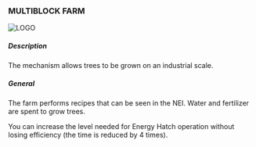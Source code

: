 ### MULTIBLOCK FARM

![LOGO](https://cdn.discordapp.com/attachments/916393114166525974/939873327101653073/FARM.png)

##### Description

The mechanism allows trees to be grown on an industrial scale.

##### General

The farm performs recipes that can be seen in the NEI. Water and fertilizer are spent to grow trees.

You can increase the level needed for Energy Hatch operation without losing efficiency (the time is reduced by 4 times).
